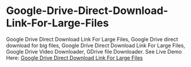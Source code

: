 # Google-Drive-Direct-Download-Link-For-Large-Files
Google Drive Direct Download Link For Large Files, Google Drive direct download for big files, Google Drive Direct Download Link For Large Files, Google Drive Video Downloader, GDrive file Downloader.
See Live Demo Here:
<a href='https://www.imamuddinwp.com/2024/03/google-drive-direct-download-link-for-large-files.html'>Google Drive Direct Download Link For Large Files</a> 
